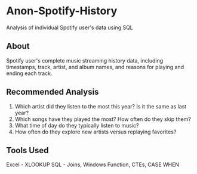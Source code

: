 # Anon-Spotify-History
Analysis of individual Spotify user's data using SQL

## About
Spotify user's complete music streaming history data, including timestamps, track, artist, and album names, and reasons for playing and ending each track.

## Recommended Analysis
1. Which artist did they listen to the most this year? Is it the same as last year?
2. Which songs have they played the most? How often do they skip them?
3. What time of day do they typically listen to music?
4. How often do they explore new artists versus replaying favorites?

## Tools Used
Excel - XLOOKUP
SQL - Joins, Windows Function, CTEs, CASE WHEN
